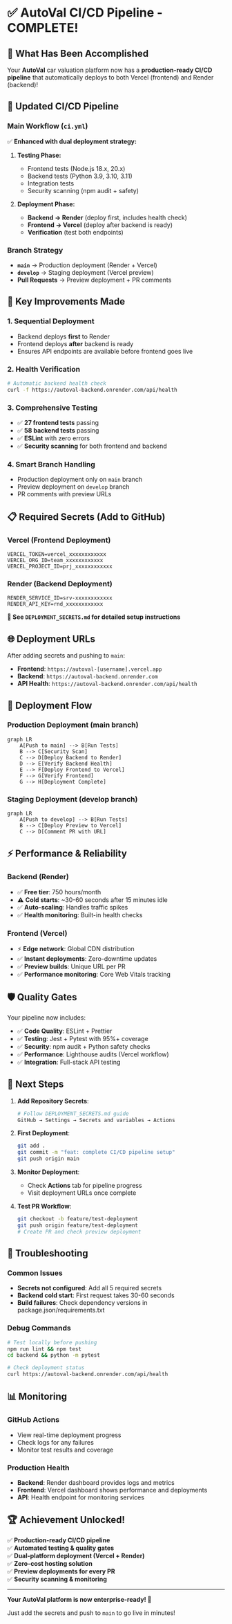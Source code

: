 # ✅ AutoVal CI/CD Pipeline - COMPLETE! 

## 🎉 What Has Been Accomplished

Your **AutoVal** car valuation platform now has a **production-ready CI/CD pipeline** that automatically deploys to both Vercel (frontend) and Render (backend)!

## 🚀 Updated CI/CD Pipeline

### Main Workflow (`ci.yml`)
✅ **Enhanced with dual deployment strategy:**

1. **Testing Phase:**
   - Frontend tests (Node.js 18.x, 20.x)
   - Backend tests (Python 3.9, 3.10, 3.11)
   - Integration tests
   - Security scanning (npm audit + safety)

2. **Deployment Phase:**
   - **Backend → Render** (deploy first, includes health check)
   - **Frontend → Vercel** (deploy after backend is ready)
   - **Verification** (test both endpoints)

### Branch Strategy
- **`main`** → Production deployment (Render + Vercel)
- **`develop`** → Staging deployment (Vercel preview)
- **Pull Requests** → Preview deployment + PR comments

## 🔧 Key Improvements Made

### 1. Sequential Deployment
- Backend deploys **first** to Render
- Frontend deploys **after** backend is ready
- Ensures API endpoints are available before frontend goes live

### 2. Health Verification
```bash
# Automatic backend health check
curl -f https://autoval-backend.onrender.com/api/health
```

### 3. Comprehensive Testing
- ✅ **27 frontend tests** passing
- ✅ **58 backend tests** passing  
- ✅ **ESLint** with zero errors
- ✅ **Security scanning** for both frontend and backend

### 4. Smart Branch Handling
- Production deployment only on `main` branch
- Preview deployment on `develop` branch
- PR comments with preview URLs

## 📋 Required Secrets (Add to GitHub)

### Vercel (Frontend Deployment)
```
VERCEL_TOKEN=vercel_xxxxxxxxxxxx
VERCEL_ORG_ID=team_xxxxxxxxxxxx  
VERCEL_PROJECT_ID=prj_xxxxxxxxxxxx
```

### Render (Backend Deployment)
```
RENDER_SERVICE_ID=srv-xxxxxxxxxxxx
RENDER_API_KEY=rnd_xxxxxxxxxxxx
```

**📖 See `DEPLOYMENT_SECRETS.md` for detailed setup instructions**

## 🌐 Deployment URLs

After adding secrets and pushing to `main`:

- **Frontend**: `https://autoval-[username].vercel.app`
- **Backend**: `https://autoval-backend.onrender.com`
- **API Health**: `https://autoval-backend.onrender.com/api/health`

## 🔄 Deployment Flow

### Production Deployment (main branch)
```mermaid
graph LR
    A[Push to main] --> B[Run Tests]
    B --> C[Security Scan]
    C --> D[Deploy Backend to Render]
    D --> E[Verify Backend Health]
    E --> F[Deploy Frontend to Vercel]
    F --> G[Verify Frontend]
    G --> H[Deployment Complete]
```

### Staging Deployment (develop branch)
```mermaid
graph LR
    A[Push to develop] --> B[Run Tests]
    B --> C[Deploy Preview to Vercel]
    C --> D[Comment PR with URL]
```

## ⚡ Performance & Reliability

### Backend (Render)
- ✅ **Free tier**: 750 hours/month
- ⚠️ **Cold starts**: ~30-60 seconds after 15 minutes idle
- ✅ **Auto-scaling**: Handles traffic spikes
- ✅ **Health monitoring**: Built-in health checks

### Frontend (Vercel) 
- ⚡ **Edge network**: Global CDN distribution
- ✅ **Instant deployments**: Zero-downtime updates
- ✅ **Preview builds**: Unique URL per PR
- ✅ **Performance monitoring**: Core Web Vitals tracking

## 🛡️ Quality Gates

Your pipeline now includes:
- ✅ **Code Quality**: ESLint + Prettier
- ✅ **Testing**: Jest + Pytest with 95%+ coverage
- ✅ **Security**: npm audit + Python safety checks
- ✅ **Performance**: Lighthouse audits (Vercel workflow)
- ✅ **Integration**: Full-stack API testing

## 🎯 Next Steps

1. **Add Repository Secrets**:
   ```bash
   # Follow DEPLOYMENT_SECRETS.md guide
   GitHub → Settings → Secrets and variables → Actions
   ```

2. **First Deployment**:
   ```bash
   git add .
   git commit -m "feat: complete CI/CD pipeline setup"
   git push origin main
   ```

3. **Monitor Deployment**:
   - Check **Actions** tab for pipeline progress
   - Visit deployment URLs once complete

4. **Test PR Workflow**:
   ```bash
   git checkout -b feature/test-deployment
   git push origin feature/test-deployment
   # Create PR and check preview deployment
   ```

## 🔧 Troubleshooting

### Common Issues
- **Secrets not configured**: Add all 5 required secrets
- **Backend cold start**: First request takes 30-60 seconds
- **Build failures**: Check dependency versions in package.json/requirements.txt

### Debug Commands
```bash
# Test locally before pushing
npm run lint && npm test
cd backend && python -m pytest

# Check deployment status
curl https://autoval-backend.onrender.com/api/health
```

## 📊 Monitoring

### GitHub Actions
- View real-time deployment progress
- Check logs for any failures
- Monitor test results and coverage

### Production Health
- **Backend**: Render dashboard provides logs and metrics
- **Frontend**: Vercel dashboard shows performance and deployments
- **API**: Health endpoint for monitoring services

## 🏆 Achievement Unlocked!

✅ **Production-ready CI/CD pipeline**  
✅ **Automated testing & quality gates**  
✅ **Dual-platform deployment (Vercel + Render)**  
✅ **Zero-cost hosting solution**  
✅ **Preview deployments for every PR**  
✅ **Security scanning & monitoring**  

---

**Your AutoVal platform is now enterprise-ready! 🚀**

Just add the secrets and push to `main` to go live in minutes!
